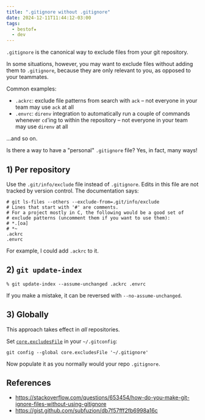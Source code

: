 ```yaml
---
title: ".gitignore without .gitignore"
date: 2024-12-11T11:44:12-03:00
tags:
  - bestof★
  - dev
---
```


`.gitignore` is the canonical way to exclude files from your git repository.

In some situations, however, you may want to exclude files without adding them
to `.gitignore`, because they are only relevant to you, as opposed to your
teammates.

Common examples:

- `.ackrc`: exclude file patterns from search with `ack` – not everyone in your
  team may use `ack` at all
- `.envrc`: `direnv` integration to automatically run a couple of commands
  whenever `cd`'ing to within the repository – not everyone in your team may use
  `direnv` at all

...and so on.


Is there a way to have a "personal" `.gitignore` file? Yes, in fact, many ways!

## 1) Per repository

Use the `.git/info/exclude` file instead of `.gitignore`. Edits in this file are
not tracked by version control. The documentation says:

```
# git ls-files --others --exclude-from=.git/info/exclude
# Lines that start with '#' are comments.
# For a project mostly in C, the following would be a good set of
# exclude patterns (uncomment them if you want to use them):
# *.[oa]
# *~
.ackrc
.envrc
```

For example, I could add `.ackrc` to it.

## 2) `git update-index`

```shell
% git update-index --assume-unchanged .ackrc .envrc
```

If you make a mistake, it can be reversed with `--no-assume-unchanged`.

## 3) Globally

This approach takes effect in _all_ repositories.

Set [`core.excludesFile`](https://git-scm.com/docs/gitignore#_configuration) in
your `~/.gitconfig`:

```shell
git config --global core.excludesFile '~/.gitignore'
```

Now populate it as you normally would your repo `.gitignore`.

## References

- https://stackoverflow.com/questions/653454/how-do-you-make-git-ignore-files-without-using-gitignore
- https://gist.github.com/subfuzion/db7f57fff2fb6998a16c
